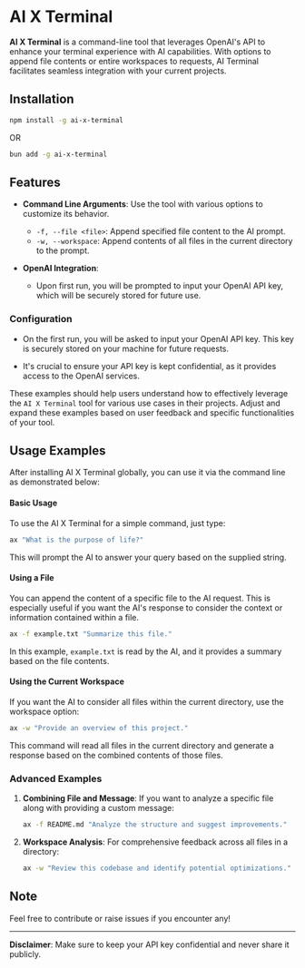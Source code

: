 # AI X Terminal

**AI X Terminal** is a command-line tool that leverages OpenAI's API to enhance your terminal experience with AI capabilities. With options to append file contents or entire workspaces to requests, AI Terminal facilitates seamless integration with your current projects.

## Installation

```bash
npm install -g ai-x-terminal
```

OR

```bash
bun add -g ai-x-terminal
```

## Features

- **Command Line Arguments**: Use the tool with various options to customize its behavior.

  - `-f, --file <file>`: Append specified file content to the AI prompt.
  - `-w, --workspace`: Append contents of all files in the current directory to the prompt.

- **OpenAI Integration**:
  - Upon first run, you will be prompted to input your OpenAI API key, which will be securely stored for future use.

### Configuration

- On the first run, you will be asked to input your OpenAI API key. This key is securely stored on your machine for future requests.

- It's crucial to ensure your API key is kept confidential, as it provides access to the OpenAI services.

These examples should help users understand how to effectively leverage the `AI X Terminal` tool for various use cases in their projects. Adjust and expand these examples based on user feedback and specific functionalities of your tool.

## Usage Examples

After installing AI X Terminal globally, you can use it via the command line as demonstrated below:

#### Basic Usage

To use the AI X Terminal for a simple command, just type:

```bash
ax "What is the purpose of life?"
```

This will prompt the AI to answer your query based on the supplied string.

#### Using a File

You can append the content of a specific file to the AI request. This is especially useful if you want the AI's response to consider the context or information contained within a file.

```bash
ax -f example.txt "Summarize this file."
```

In this example, `example.txt` is read by the AI, and it provides a summary based on the file contents.

#### Using the Current Workspace

If you want the AI to consider all files within the current directory, use the workspace option:

```bash
ax -w "Provide an overview of this project."
```

This command will read all files in the current directory and generate a response based on the combined contents of those files.

### Advanced Examples

1. **Combining File and Message**: If you want to analyze a specific file along with providing a custom message:

   ```bash
   ax -f README.md "Analyze the structure and suggest improvements."
   ```

2. **Workspace Analysis**: For comprehensive feedback across all files in a directory:

   ```bash
   ax -w "Review this codebase and identify potential optimizations."
   ```

## Note

Feel free to contribute or raise issues if you encounter any!

---

**Disclaimer**: Make sure to keep your API key confidential and never share it publicly.
